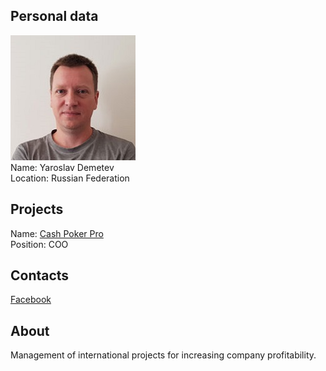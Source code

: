 ## Personal data
![yaroslav demetev photo](photo/yaroslav_demetev.jpg)  
Name:    Yaroslav Demetev   
Location: Russian Federation    
## Projects 
Name: [Cash Poker Pro](../projects/cash_poker_pro.md)  
Position: COO    
## Contacts 
[Facebook](https://www.facebook.com/profile.php?id=100000930303630)
## About
Management of international projects for increasing company profitability.
